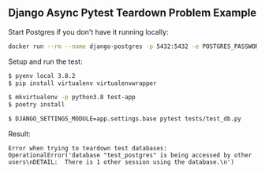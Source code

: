 ## Django Async Pytest Teardown Problem Example

Start Postgres if you don't have it running locally:

```sh
docker run --rm --name django-postgres -p 5432:5432 -e POSTGRES_PASSWORD=password postgres
```

Setup and run the test:

```sh
$ pyenv local 3.8.2
$ pip install virtualenv virtualenvwrapper

$ mkvirtualenv -p python3.8 test-app
$ poetry install

$ DJANGO_SETTINGS_MODULE=app.settings.base pytest tests/test_db.py
```

Result:

```
Error when trying to teardown test databases: OperationalError('database "test_postgres" is being accessed by other users\nDETAIL:  There is 1 other session using the database.\n')
```
